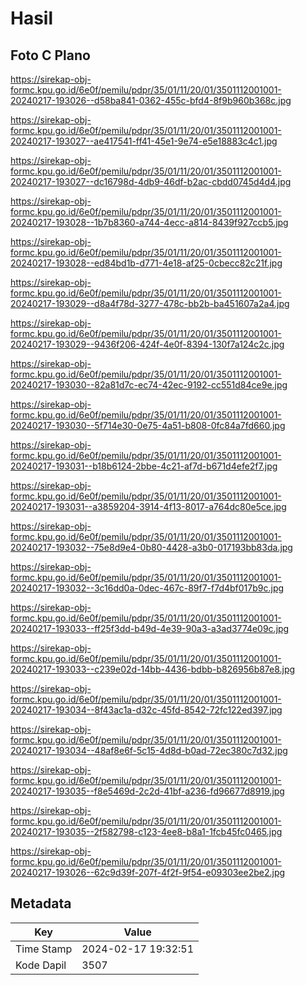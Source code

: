 # Hasil

## Foto C Plano

https://sirekap-obj-formc.kpu.go.id/6e0f/pemilu/pdpr/35/01/11/20/01/3501112001001-20240217-193026--d58ba841-0362-455c-bfd4-8f9b960b368c.jpg

https://sirekap-obj-formc.kpu.go.id/6e0f/pemilu/pdpr/35/01/11/20/01/3501112001001-20240217-193027--ae417541-ff41-45e1-9e74-e5e18883c4c1.jpg

https://sirekap-obj-formc.kpu.go.id/6e0f/pemilu/pdpr/35/01/11/20/01/3501112001001-20240217-193027--dc16798d-4db9-46df-b2ac-cbdd0745d4d4.jpg

https://sirekap-obj-formc.kpu.go.id/6e0f/pemilu/pdpr/35/01/11/20/01/3501112001001-20240217-193028--1b7b8360-a744-4ecc-a814-8439f927ccb5.jpg

https://sirekap-obj-formc.kpu.go.id/6e0f/pemilu/pdpr/35/01/11/20/01/3501112001001-20240217-193028--ed84bd1b-d771-4e18-af25-0cbecc82c21f.jpg

https://sirekap-obj-formc.kpu.go.id/6e0f/pemilu/pdpr/35/01/11/20/01/3501112001001-20240217-193029--d8a4f78d-3277-478c-bb2b-ba451607a2a4.jpg

https://sirekap-obj-formc.kpu.go.id/6e0f/pemilu/pdpr/35/01/11/20/01/3501112001001-20240217-193029--9436f206-424f-4e0f-8394-130f7a124c2c.jpg

https://sirekap-obj-formc.kpu.go.id/6e0f/pemilu/pdpr/35/01/11/20/01/3501112001001-20240217-193030--82a81d7c-ec74-42ec-9192-cc551d84ce9e.jpg

https://sirekap-obj-formc.kpu.go.id/6e0f/pemilu/pdpr/35/01/11/20/01/3501112001001-20240217-193030--5f714e30-0e75-4a51-b808-0fc84a7fd660.jpg

https://sirekap-obj-formc.kpu.go.id/6e0f/pemilu/pdpr/35/01/11/20/01/3501112001001-20240217-193031--b18b6124-2bbe-4c21-af7d-b671d4efe2f7.jpg

https://sirekap-obj-formc.kpu.go.id/6e0f/pemilu/pdpr/35/01/11/20/01/3501112001001-20240217-193031--a3859204-3914-4f13-8017-a764dc80e5ce.jpg

https://sirekap-obj-formc.kpu.go.id/6e0f/pemilu/pdpr/35/01/11/20/01/3501112001001-20240217-193032--75e8d9e4-0b80-4428-a3b0-017193bb83da.jpg

https://sirekap-obj-formc.kpu.go.id/6e0f/pemilu/pdpr/35/01/11/20/01/3501112001001-20240217-193032--3c16dd0a-0dec-467c-89f7-f7d4bf017b9c.jpg

https://sirekap-obj-formc.kpu.go.id/6e0f/pemilu/pdpr/35/01/11/20/01/3501112001001-20240217-193033--ff25f3dd-b49d-4e39-90a3-a3ad3774e09c.jpg

https://sirekap-obj-formc.kpu.go.id/6e0f/pemilu/pdpr/35/01/11/20/01/3501112001001-20240217-193033--c239e02d-14bb-4436-bdbb-b826956b87e8.jpg

https://sirekap-obj-formc.kpu.go.id/6e0f/pemilu/pdpr/35/01/11/20/01/3501112001001-20240217-193034--8f43ac1a-d32c-45fd-8542-72fc122ed397.jpg

https://sirekap-obj-formc.kpu.go.id/6e0f/pemilu/pdpr/35/01/11/20/01/3501112001001-20240217-193034--48af8e6f-5c15-4d8d-b0ad-72ec380c7d32.jpg

https://sirekap-obj-formc.kpu.go.id/6e0f/pemilu/pdpr/35/01/11/20/01/3501112001001-20240217-193035--f8e5469d-2c2d-41bf-a236-fd96677d8919.jpg

https://sirekap-obj-formc.kpu.go.id/6e0f/pemilu/pdpr/35/01/11/20/01/3501112001001-20240217-193035--2f582798-c123-4ee8-b8a1-1fcb45fc0465.jpg

https://sirekap-obj-formc.kpu.go.id/6e0f/pemilu/pdpr/35/01/11/20/01/3501112001001-20240217-193026--62c9d39f-207f-4f2f-9f54-e09303ee2be2.jpg


## Metadata

| Key        | Value               |
| ---------- | ------------------- |
| Time Stamp | 2024-02-17 19:32:51 |
| Kode Dapil | 3507                |



